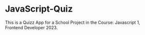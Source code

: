 # JavaScript-Quiz

This is a Quizz App for a School Project in the Course: Javascript 1, Frontend Developer 2023.
